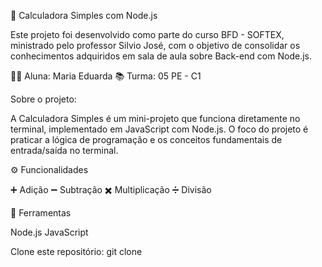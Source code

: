 📌 Calculadora Simples com Node.js

Este projeto foi desenvolvido como parte do curso BFD - SOFTEX, ministrado pelo professor Silvio José, com o objetivo de consolidar os conhecimentos adquiridos em sala de aula sobre Back-end com Node.js.

👩‍🎓 Aluna: Maria Eduarda
📚 Turma: 05 PE - C1

Sobre o projeto:

A Calculadora Simples é um mini-projeto que funciona diretamente no terminal, implementado em JavaScript com Node.js.
O foco do projeto é praticar a lógica de programação e os conceitos fundamentais de entrada/saída no terminal.

⚙️ Funcionalidades

➕ Adição
➖ Subtração
✖️ Multiplicação
➗ Divisão

🚀 Ferramentas

Node.js
JavaScript

Clone este repositório:
git clone <url-do-repositorio>



